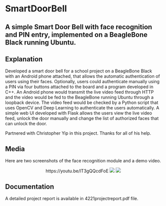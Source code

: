 # SmartDoorBell
A simple Smart Door Bell with face recognition and PIN entry, implemented on a BeagleBone Black running Ubuntu.
------------------------------------------
## Explanation
Developed a smart door bell for a school project on a BeagleBone Black with an Android phone attached, that allows the automatic authentication of users using their faces. Optionally, users could authenticate manually using a PIN via four buttons attached to the board and a program developed in C++.
An Android phone would transmit the live video feed through HTTP and the video would be fed to the BeagleBone running Ubuntu through a loopback device. The video feed would be checked by a Python script that uses OpenCV and Deep Learning to authenticate the users automatically.
A simple web UI developed with Flask allows the users view the live video feed, unlock the door manually and change the list of authorized faces that can unlock the door.

Partnered with Christopher Yip in this project. Thanks for all of his help.


## Media
Here are two screenshots of the face recognition module and a demo video.
<p align="center">https://youtu.be/lT3gQQcdFoE
<img src="https://user-images.githubusercontent.com/22041191/64491733-b1d4e880-d239-11e9-8ebb-e75c0a8a0db3.png">
<img src="https://user-images.githubusercontent.com/22041191/64491735-b26d7f00-d239-11e9-90ca-1436cf9e2fc9.png">
<p>
  
## Documentation
A detailed project report is available in 4221projectreport.pdf file.
